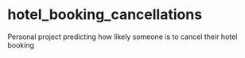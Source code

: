 # hotel_booking_cancellations
Personal project predicting how likely someone is to cancel their hotel booking
